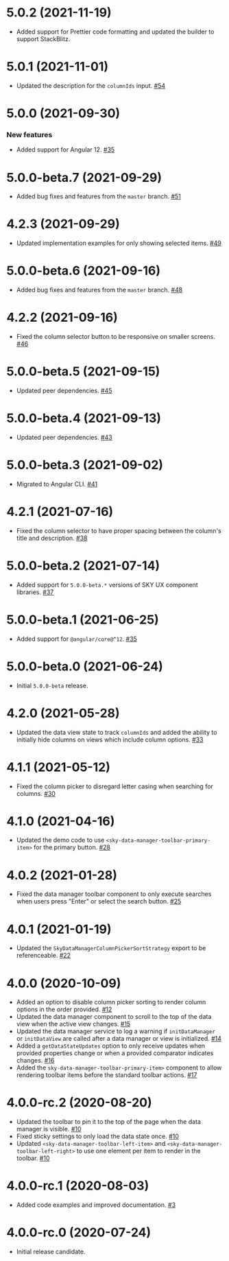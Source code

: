 # 5.0.2 (2021-11-19)

- Added support for Prettier code formatting and updated the builder to support StackBlitz. []()

# 5.0.1 (2021-11-01)

- Updated the description for the `columnIds` input. [#54](https://github.com/blackbaud/skyux-data-manager/pull/54)

# 5.0.0 (2021-09-30)

### New features

- Added support for Angular 12. [#35](https://github.com/blackbaud/skyux-data-manager/pull/35)

# 5.0.0-beta.7 (2021-09-29)

- Added bug fixes and features from the `master` branch. [#51](https://github.com/blackbaud/skyux-data-manager/pull/51)

# 4.2.3 (2021-09-29)

- Updated implementation examples for only showing selected items. [#49](https://github.com/blackbaud/skyux-data-manager/pull/49)

# 5.0.0-beta.6 (2021-09-16)

- Added bug fixes and features from the `master` branch. [#48](https://github.com/blackbaud/skyux-data-manager/pull/48)

# 4.2.2 (2021-09-16)

- Fixed the column selector button to be responsive on smaller screens. [#46](https://github.com/blackbaud/skyux-data-manager/pull/46)

# 5.0.0-beta.5 (2021-09-15)

- Updated peer dependencies. [#45](https://github.com/blackbaud/skyux-data-manager/pull/45)

# 5.0.0-beta.4 (2021-09-13)

- Updated peer dependencies. [#43](https://github.com/blackbaud/skyux-data-manager/pull/43)

# 5.0.0-beta.3 (2021-09-02)

- Migrated to Angular CLI. [#41](https://github.com/blackbaud/skyux-data-manager/pull/41)

# 4.2.1 (2021-07-16)

- Fixed the column selector to have proper spacing between the column's title and description. [#38](https://github.com/blackbaud/skyux-data-manager/pull/38)

# 5.0.0-beta.2 (2021-07-14)

- Added support for `5.0.0-beta.*` versions of SKY UX component libraries. [#37](https://github.com/blackbaud/skyux-data-manager/pull/37)

# 5.0.0-beta.1 (2021-06-25)

- Added support for `@angular/core@^12`. [#35](https://github.com/blackbaud/skyux-data-manager/pull/35)

# 5.0.0-beta.0 (2021-06-24)

- Initial `5.0.0-beta` release.

# 4.2.0 (2021-05-28)

- Updated the data view state to track `columnIds` and added the ability to initially hide columns on views which include column options. [#33](https://github.com/blackbaud/skyux-data-manager/pull/33)

# 4.1.1 (2021-05-12)

- Fixed the column picker to disregard letter casing when searching for columns. [#30](https://github.com/blackbaud/skyux-data-manager/pull/30)

# 4.1.0 (2021-04-16)

- Updated the demo code to use `<sky-data-manager-toolbar-primary-item>` for the primary button. [#28](https://github.com/blackbaud/skyux-data-manager/pull/28)

# 4.0.2 (2021-01-28)

- Fixed the data manager toolbar component to only execute searches when users press "Enter" or select the search button. [#25](https://github.com/blackbaud/skyux-data-manager/pull/25)

# 4.0.1 (2021-01-19)

- Updated the `SkyDataManagerColumnPickerSortStrategy` export to be referenceable. [#22](https://github.com/blackbaud/skyux-data-manager/pull/22)

# 4.0.0 (2020-10-09)

- Added an option to disable column picker sorting to render column options in the order provided. [#12](https://github.com/blackbaud/skyux-data-manager/pull/12)
- Updated the data manager component to scroll to the top of the data view when the active view changes. [#15](https://github.com/blackbaud/skyux-data-manager/pull/15)
- Updated the data manager service to log a warning if `initDataManager` or `initDataView` are called after a data manager or view is initialized. [#14](https://github.com/blackbaud/skyux-data-manager/pull/14)
- Added a `getDataStateUpdates` option to only receive updates when provided properties change or when a provided comparator indicates changes. [#16](https://github.com/blackbaud/skyux-data-manager/pull/16)
- Added the `sky-data-manager-toolbar-primary-item>` component to allow rendering toolbar items before the standard toolbar actions. [#17](https://github.com/blackbaud/skyux-data-manager/pull/17)

# 4.0.0-rc.2 (2020-08-20)

- Updated the toolbar to pin it to the top of the page when the data manager is visible. [#10](https://github.com/blackbaud/skyux-data-manager/pull/10)
- Fixed sticky settings to only load the data state once. [#10](https://github.com/blackbaud/skyux-data-manager/pull/10)
- Updated `<sky-data-manager-toolbar-left-item>` and `<sky-data-manager-toolbar-left-right>` to use one element per item to render in the toolbar. [#10](https://github.com/blackbaud/skyux-data-manager/pull/10)

# 4.0.0-rc.1 (2020-08-03)

- Added code examples and improved documentation. [#3](https://github.com/blackbaud/skyux-data-manager/pull/3)

# 4.0.0-rc.0 (2020-07-24)

- Initial release candidate.
